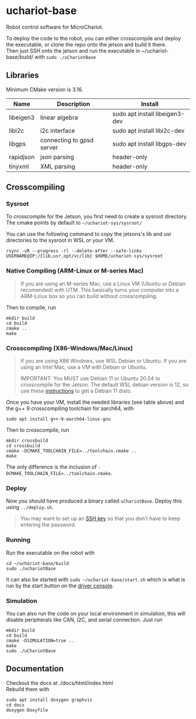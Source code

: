 # uchariot-base

Robot control software for MicroChariot.

To deploy the code to the robot, you can either crosscompile and deploy the executable, or clone the repo onto the jetson and build it there.  
Then just SSH onto the jetson and run the executable in ~/uchariot-base/build/ with `sudo ./uChariotBase`  

## Libraries

Minimum CMake version is 3.16.

| Name | Description | Install |
| --- | --- | --- |
| libeigen3 | linear algebra | sudo apt install libeigen3-dev | 
| libi2c | i2c interface | sudo apt install libi2c-dev |
| libgps | connecting to gpsd server | sudo apt install libgps-dev | 
| rapidjson | json parsing | header-only |
| tinyxml | XML parsing | header-only |

## Crosscompiling

### Sysroot 

To crosscompile for the Jetson, you first need to create a sysroot directory. The cmake points by default to `~/uchariot-sys/sysroot/`

You can use the following command to copy the jetsons's lib and usr directories to the sysroot in WSL or your VM.

`rsync -vR --progress -rl --delete-after --safe-links USERNAME@IP:/{lib,usr,opt/vc/lib} $HOME/uchariot-sys/sysroot`

### Native Compiling (ARM-Linux or M-series Mac)
 
>If you are using an M-series Mac, use a Linux VM (Ubuntu or Debian recomended) with UTM. This basically turns your computer into a ARM-Linux box so you can build without crosscompiling.

Then to compile, run 
```
mkdir build
cd build
cmake ..
make
```

### Crosscompiling (X86-Windows/Mac/Linux)

> If you are using X86 Windows, use WSL Debian or Ubuntu.
> If you are using an Intel Mac, use a VM with Debian or Ubuntu.
> 
>IMPORTANT: You MUST use Debian 11 or Ubuntu 20.04 to crosscompile for the Jetson. The default WSL debian version is 12, so use these [instructions](https://stackoverflow.com/questions/77170725/how-to-install-debian-11-on-wsl-manually-i-am-trying-to-download-it-from-from) to get a Debian 11 disto.  

Once you have your VM, install the needed libraries (see table above) and the g++ 9 crosscompiling toolchain for aarch64, with

`sudo apt install g++-9-aarch64-linux-gnu`

Then to crosscompile, run 
```
mkdir crossbuild
cd crossbuild
cmake -DCMAKE_TOOLCHAIN_FILE=../toolchain.cmake ..
make
```

The only difference is the inclusion of `-DCMAKE_TOOLCHAIN_FILE=../toolchain.cmake`.

### Deploy

Now you should have produced a binary called `uChariotBase`. Deploy this using `../deploy.sh`.
>You may want to set up an [SSH key](https://www.ssh.com/academy/ssh/copy-id) so that you don't have to keep entering the password.

### Running
Run the executable on the robot with  
```
cd ~/uchariot-base/build
sudo ./uchariotBase
```
It can also be started with `sudo ~/uchariot-base/start.sh` which is what is run by the start button on the [driver console](https://github.com/nasa-sra/uchariot-console).

### Simulation

You can also run the code on your local environment in simulation, this will disable peripherals like CAN, I2C, and serial connection. Just run  
```
mkdir build
cd build
cmake -DSIMULATION=true ..
make
sudo ./uChariotBase
```

## Documentation
Checkout the docs at ./docs/html/index.html  
Rebuild them with  
```
sudo apt install doxygen graphviz
cd docs
doxygen Doxyfile
```
